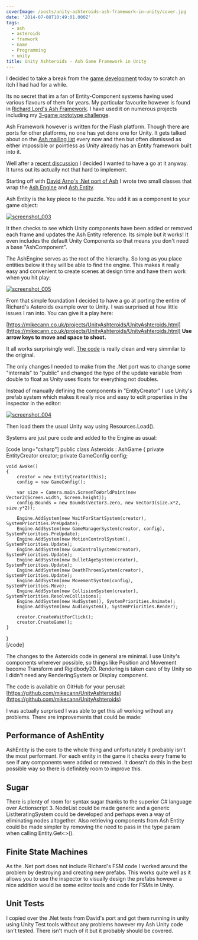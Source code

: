 ```yaml
---
coverImage: /posts/unity-ashteroids-ash-framework-in-unity/cover.jpg
date: '2014-07-08T10:49:01.000Z'
tags:
  - ash
  - asteroids
  - framwork
  - Game
  - Programming
  - unity
title: Unity Ashteroids - Ash Game Framework in Unity
---
```


I decided to take a break from the [game development](https://www.mikecann.co.uk/myprojects/mr-nibbles-3d/mr-nibbles-3d-menus-obscuring/) today to scratch an itch I had had for a while.

<!-- more -->

Its no secret that im a fan of Entity-Component systems having used various flavours of them for years. My particular favourite however is found in [Richard Lord's Ash Framework](https://www.ashframework.org/). I have used it on numerous projects including my [3-game prototype challenge](https://mikecann.co.uk/personal-project/the-three-game-challenge/).

<!--more-->

Ash Framework however is written for the Flash platform. Though there are ports for other platforms, no one has yet done one for Unity. It gets talked about on the [Ash mailing list](https://groups.google.com/group/ash-framework?hl=en) every now and then but often dismissed as either impossible or pointless as Unity already has an Entity framework built into it.

Well after a [recent discussion](https://groups.google.com/forum/?hl=en#!topic/ash-framework/NrC5dQyBRkY) I decided I wanted to have a go at it anyway. It turns out its actually not that hard to implement.

Starting off with [David Arno's .Net port of Ash](https://github.com/DavidArno/Ash.NET) I wrote two small classes that wrap the [Ash Engine](https://github.com/mikecann/UnityAshteroids/blob/master/Assets/Ash/Unity/AshGame.cs) and [Ash Entity](https://github.com/mikecann/UnityAshteroids/blob/master/Assets/Ash/Unity/AshEntity.cs).

Ash Entity is the key piece to the puzzle. You add it as a component to your game object:

[![screenshot_003](https://www.mikecann.co.uk/wp-content/uploads/2014/07/screenshot_003.png)](https://www.mikecann.co.uk/wp-content/uploads/2014/07/screenshot_003.png)

It then checks to see which Unity components have been added or removed each frame and updates the Ash Entity reference. Its simple but it works! It even includes the default Unity Components so that means you don't need a base "AshComponent".

The AshEngine serves as the root of the hierarchy. So long as you place entities below it they will be able to find the engine. This makes it really easy and convenient to create scenes at design time and have them work when you hit play:

[![screenshot_005](https://www.mikecann.co.uk/wp-content/uploads/2014/07/screenshot_005.png)](https://www.mikecann.co.uk/wp-content/uploads/2014/07/screenshot_005.png)

From that simple foundation I decided to have a go at porting the entire of Richard's Asteroids example over to Unity. I was surprised at how little issues I ran into. You can give it a play here:

[https://mikecann.co.uk/projects/UnityAshteroids/UnityAshteroids.html](https://mikecann.co.uk/projects/UnityAshteroids/UnityAshteroids.html)
**Use arrow keys to move and space to shoot.**

It all works surprisingly well. [The code](https://github.com/mikecann/UnityAshteroids) is really clean and very simmilar to the original.

The only changes I needed to make from the .Net port was to change some "internals" to "public" and changed the type of the update variable from double to float as Unity uses floats for everything not doubles.

Instead of manually defining the components in "EntityCreator" I use Unity's prefab system which makes it really nice and easy to edit properties in the inspector in the editor:

[![screenshot_004](https://www.mikecann.co.uk/wp-content/uploads/2014/07/screenshot_004-1024x685.png)](https://www.mikecann.co.uk/wp-content/uploads/2014/07/screenshot_004.png)

Then load them the usual Unity way using Resources.Load().

Systems are just pure code and added to the Engine as usual:

[code lang="csharp"]
public class Asteroids : AshGame
{
private EntityCreator creator;
private GameConfig config;

    void Awake()
    {
    	creator = new EntityCreator(this);
    	config = new GameConfig();

    	var size = Camera.main.ScreenToWorldPoint(new Vector2(Screen.width, Screen.height));
    	config.Bounds = new Bounds(Vector3.zero, new Vector3(size.x*2, size.y*2));

    	Engine.AddSystem(new WaitForStartSystem(creator), SystemPriorities.PreUpdate);
    	Engine.AddSystem(new GameManagerSystem(creator, config), SystemPriorities.PreUpdate);
    	Engine.AddSystem(new MotionControlSystem(), SystemPriorities.Update);
    	Engine.AddSystem(new GunControlSystem(creator), SystemPriorities.Update);
    	Engine.AddSystem(new BulletAgeSystem(creator), SystemPriorities.Update);
    	Engine.AddSystem(new DeathThroesSystem(creator), SystemPriorities.Update);
    	Engine.AddSystem(new MovementSystem(config), SystemPriorities.Move);
    	Engine.AddSystem(new CollisionSystem(creator), SystemPriorities.ResolveCollisions);
    	Engine.AddSystem(new HudSystem(), SystemPriorities.Animate);
    	Engine.AddSystem(new AudioSystem(), SystemPriorities.Render);

    	creator.CreateWaitForClick();
    	creator.CreateGame();
    }

}  
[/code]

The changes to the Asteroids code in general are minimal. I use Unity's components wherever possible, so things like Position and Movement become Transform and Rigidbody2D. Rendering is taken care of by Unity so I didn't need any RenderingSystem or Display component.

The code is available on GitHub for your perusal: [https://github.com/mikecann/UnityAshteroids](https://github.com/mikecann/UnityAshteroids)

I was actually surprised I was able to get this all working without any problems. There are improvements that could be made:

## Performance of AshEntity

AshEntity is the core to the whole thing and unfortunately it probably isn't the most performant. For each entity in the game it checks every frame to see if any components were added or removed. It doesn't do this in the best possible way so there is definitely room to improve this.

## Sugar

There is plenty of room for syntax sugar thanks to the superior C# language over Actionscript 3\. NodeList could be made generic and a generic ListIteratingSystem could be developed and perhaps even a way of eliminating nodes altogether. Also retrieving components from Ash Entity could be made simpler by removing the need to pass in the type param when calling Entity.Get<>().

## Finite State Machines

As the .Net port does not include Richard's FSM code I worked around the problem by destroying and creating new prefabs. This works quite well as it allows you to use the inspector to visually design the prefabs however a nice addition would be some editor tools and code for FSMs in Unity.

## Unit Tests

I copied over the .Net tests from David's port and got them running in unity using Unity Test tools without any problems however my Ash Unity code isn't tested. There isn't much of it but it probably should be covered.
